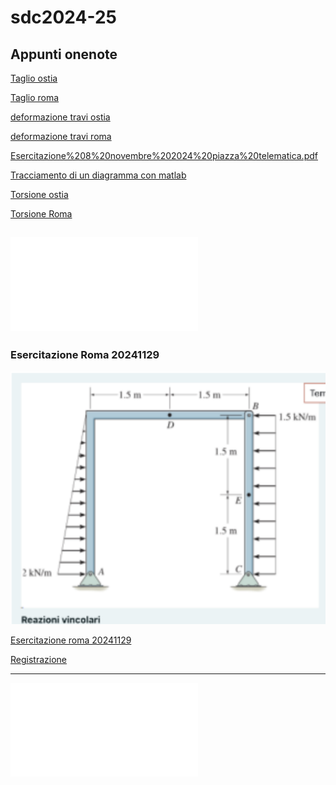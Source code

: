 # sdc2024-25

## Appunti onenote

[Taglio ostia](Taglio%20ostia%20%20%20%20%20%20%20%20%20%20%20%20.pdf)

[Taglio roma](Taglio%20Roma%20%20%20%20%20%20.pdf)

[deformazione travi ostia](Deformazione%20travi%20ostia%20%20%20%20%20%20%20%20%20%20%20%20%20%20%20%20.pdf)

[deformazione travi roma](Deformazion%20travi%20roma%20%20%20%20%20%20%20%20%20%20%20%20%20%20.pdf)

[Esercitazione%208%20novembre%202024%20piazza%20telematica.pdf](Esercitazione%208%20novembre%202024%20piazza%20telematica.pdf)

[Tracciamento di un diagramma con matlab](tracciamento%20dei%20diagrammi%20delle%20cds%20con%20matlab.pdf)

[Torsione ostia](Torsione%20ostia.pdf)

[Torsione Roma](Torsione%20ostia%20%20%20%20%20%20%20%20%20%20%20%20%20%20%20.pdf)

![](Formulazione%20del%20problema%20elastico%20per%20la%20trave.pdf)
---
### Esercitazione Roma 20241129
![Immagine|400](Pasted%20image%2020241130064320.png)

[Esercitazione roma 20241129](Esercitazione%20roma%2029112024.pdf)

[Registrazione](https://uniroma3.sharepoint.com/:v:/r/sites/aa2425scienzadellecostruzioni20801971tomassetti/Documenti%20condivisi/General/Recordings/Solo%20visualizzazione/Meeting%20in%20_General_-20241129_171520-Meeting%20Recording.mp4?csf=1&web=1&e=S9KwUT&nav=eyJyZWZlcnJhbEluZm8iOnsicmVmZXJyYWxBcHAiOiJTdHJlYW1XZWJBcHAiLCJyZWZlcnJhbFZpZXciOiJTaGFyZURpYWxvZy1MaW5rIiwicmVmZXJyYWxBcHBQbGF0Zm9ybSI6IldlYiIsInJlZmVycmFsTW9kZSI6InZpZXcifX0%3D)

---

![](trasformazione%20delle%20tensioni%20roma%20%20%20%20%20%20%20%20%20%20%20%20%20%20%20%20%20%20%20%20%20%20.pdf)
